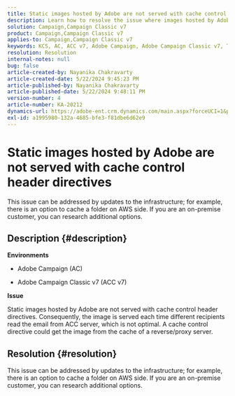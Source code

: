 ```yaml
---
title: Static images hosted by Adobe are not served with cache control header directives
description: Learn how to resolve the issue where images hosted by Adobe are not served with cache control header directives in Campaign.
solution: Campaign,Campaign Classic v7
product: Campaign,Campaign Classic v7
applies-to: Campaign,Campaign Classic v7
keywords: KCS, AC, ACC v7, Adobe Campaign, Adobe Campaign Classic v7, Troubleshooting, static images, hosted, cache control header directives
resolution: Resolution
internal-notes: null
bug: false
article-created-by: Nayanika Chakravarty
article-created-date: 5/22/2024 9:45:23 PM
article-published-by: Nayanika Chakravarty
article-published-date: 5/22/2024 9:48:11 PM
version-number: 4
article-number: KA-20212
dynamics-url: https://adobe-ent.crm.dynamics.com/main.aspx?forceUCI=1&pagetype=entityrecord&etn=knowledgearticle&id=b382d094-8418-ef11-9f8a-6045bd026dc7
exl-id: a1995980-132a-4685-bfe3-f81dbe6d62e9
---
```

# Static images hosted by Adobe are not served with cache control header directives


This issue can be addressed by updates to the infrastructure; for example, there is an option to cache a folder on AWS side. If you are an on-premise customer, you can research additional options.

## Description {#description}


<b>Environments</b>

- Adobe Campaign (AC)

- Adobe Campaign Classic v7 (ACC v7)

<b>Issue</b>

Static images hosted by Adobe are not served with cache control header directives. Consequently, the image is served each time different recipients read the email from ACC server, which is not optimal. A cache control directive could get the image from the cache of a reverse/proxy server.


## Resolution {#resolution}


This issue can be addressed by updates to the infrastructure; for example, there is an option to cache a folder on AWS side. If you are an on-premise customer, you can research additional options.
